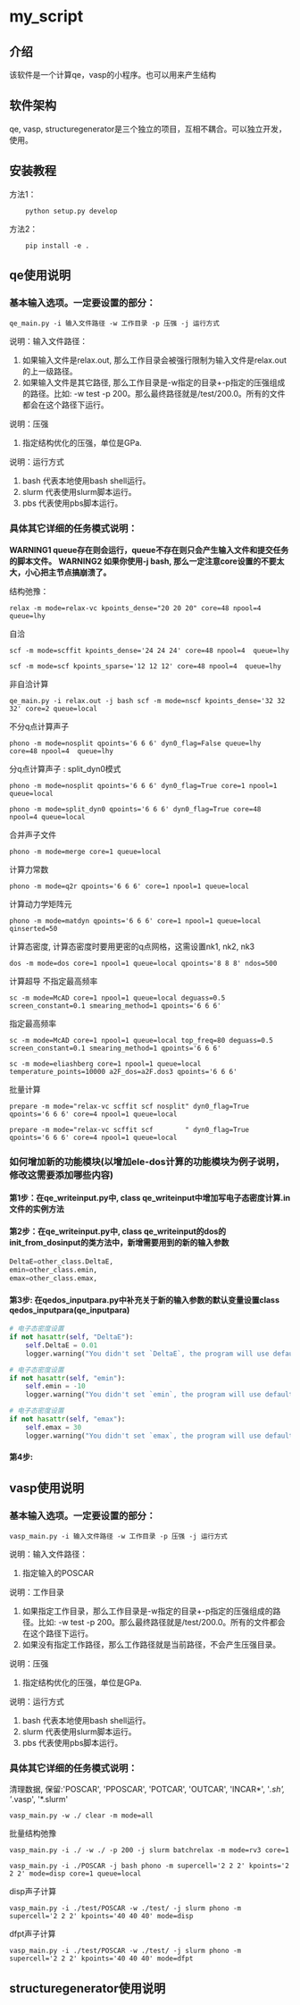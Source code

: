 # my_script

## 介绍
该软件是一个计算qe，vasp的小程序。也可以用来产生结构

## 软件架构
qe, vasp, structuregenerator是三个独立的项目，互相不耦合。可以独立开发，使用。


## 安装教程

方法1：
```shell
    python setup.py develop
```
方法2：
```shell
    pip install -e .
```

## qe使用说明
### 基本输入选项。一定要设置的部分：
```shell
qe_main.py -i 输入文件路径 -w 工作目录 -p 压强 -j 运行方式
```
说明：输入文件路径：
1. 如果输入文件是relax.out, 那么工作目录会被强行限制为输入文件是relax.out的上一级路径。
2. 如果输入文件是其它路径, 那么工作目录是-w指定的目录+-p指定的压强组成的路径。比如: -w test -p 200。那么最终路径就是/test/200.0。所有的文件都会在这个路径下运行。

说明：压强
1. 指定结构优化的压强，单位是GPa.

说明：运行方式
1. bash 代表本地使用bash shell运行。
2. slurm 代表使用slurm脚本运行。
3. pbs 代表使用pbs脚本运行。

### 具体其它详细的任务模式说明：
**WARNING1 queue存在则会运行，queue不存在则只会产生输入文件和提交任务的脚本文件。**
**WARNING2 如果你使用-j bash, 那么一定注意core设置的不要太大，小心把主节点搞崩溃了。**

结构弛豫：
```shell
relax -m mode=relax-vc kpoints_dense="20 20 20" core=48 npool=4  queue=lhy
```
自洽
```shell
scf -m mode=scffit kpoints_dense='24 24 24' core=48 npool=4  queue=lhy
```
```shell
scf -m mode=scf kpoints_sparse='12 12 12' core=48 npool=4  queue=lhy
```
非自洽计算
```shell
qe_main.py -i relax.out -j bash scf -m mode=nscf kpoints_dense='32 32 32' core=2 queue=local
```

不分q点计算声子
```shell
phono -m mode=nosplit qpoints='6 6 6' dyn0_flag=False queue=lhy core=48 npool=4  queue=lhy
```
分q点计算声子 : split_dyn0模式
```shell
phono -m mode=nosplit qpoints='6 6 6' dyn0_flag=True core=1 npool=1 queue=local
```
```shell
phono -m mode=split_dyn0 qpoints='6 6 6' dyn0_flag=True core=48 npool=4 queue=local
```

合并声子文件
```shell
phono -m mode=merge core=1 queue=local
```

计算力常数
```shell
phono -m mode=q2r qpoints='6 6 6' core=1 npool=1 queue=local
```
计算动力学矩阵元
```shell
phono -m mode=matdyn qpoints='6 6 6' core=1 npool=1 queue=local qinserted=50
```
计算态密度, 计算态密度时要用更密的q点网格，这需设置nk1, nk2, nk3   
```shell
dos -m mode=dos core=1 npool=1 queue=local qpoints='8 8 8' ndos=500 
```

计算超导
不指定最高频率
```shell
sc -m mode=McAD core=1 npool=1 queue=local deguass=0.5 screen_constant=0.1 smearing_method=1 qpoints='6 6 6'
```
指定最高频率
```shell
sc -m mode=McAD core=1 npool=1 queue=local top_freq=80 deguass=0.5 screen_constant=0.1 smearing_method=1 qpoints='6 6 6'
```
```shell
sc -m mode=eliashberg core=1 npool=1 queue=local temperature_points=10000 a2F_dos=a2F.dos3 qpoints='6 6 6'
```

批量计算
```shell
prepare -m mode="relax-vc scffit scf nosplit" dyn0_flag=True qpoints='6 6 6' core=4 npool=1 queue=local
```
```shell
prepare -m mode="relax-vc scffit scf        " dyn0_flag=True qpoints='6 6 6' core=4 npool=1 queue=local
```
### 如何增加新的功能模块(以增加ele-dos计算的功能模块为例子说明，修改这需要添加哪些内容)

#### 第1步：在qe_writeinput.py中, class qe_writeinput中增加写电子态密度计算.in文件的实例方法
#### 第2步：在qe_writeinput.py中, class qe_writeinput的dos的init_from_dosinput的类方法中，新增需要用到的新的输入参数
```python
DeltaE=other_class.DeltaE,
emin=other_class.emin,
emax=other_class.emax,
```
#### 第3步: 在qedos_inputpara.py中补充关于新的输入参数的默认变量设置class qedos_inputpara(qe_inputpara)
```python
# 电子态密度设置
if not hasattr(self, "DeltaE"):
    self.DeltaE = 0.01
    logger.warning("You didn't set `DeltaE`, the program will use default value: DeltaE=0.01")

# 电子态密度设置
if not hasattr(self, "emin"):
    self.emin = -10
    logger.warning("You didn't set `emin`, the program will use default value: emin=-10")

# 电子态密度设置
if not hasattr(self, "emax"):
    self.emax = 30
    logger.warning("You didn't set `emax`, the program will use default value: emax=30 ")
```
#### 第4步: 

## vasp使用说明

### 基本输入选项。一定要设置的部分：
```shell
vasp_main.py -i 输入文件路径 -w 工作目录 -p 压强 -j 运行方式
```
说明：输入文件路径：
1. 指定输入的POSCAR

说明：工作目录
1. 如果指定工作目录，那么工作目录是-w指定的目录+-p指定的压强组成的路径。比如: -w test -p 200。那么最终路径就是/test/200.0。所有的文件都会在这个路径下运行。
2. 如果没有指定工作路径，那么工作路径就是当前路径，不会产生压强目录。

说明：压强
1. 指定结构优化的压强，单位是GPa.

说明：运行方式
1. bash 代表本地使用bash shell运行。
2. slurm 代表使用slurm脚本运行。
3. pbs 代表使用pbs脚本运行。

### 具体其它详细的任务模式说明：

清理数据, 保留:'POSCAR', 'PPOSCAR', 'POTCAR', 'OUTCAR', 'INCAR*', '*.sh', '*.vasp', '*.slurm'
```shell
vasp_main.py -w ./ clear -m mode=all
```

批量结构弛豫
```shell
vasp_main.py -i ./ -w ./ -p 200 -j slurm batchrelax -m mode=rv3 core=1 
```

```shell
vasp_main.py -i ./POSCAR -j bash phono -m supercell='2 2 2' kpoints='2 2 2' mode=disp core=1 queue=local
```

disp声子计算
```shell
vasp_main.py -i ./test/POSCAR -w ./test/ -j slurm phono -m supercell='2 2 2' kpoints='40 40 40' mode=disp  
```

dfpt声子计算
```shell
vasp_main.py -i ./test/POSCAR -w ./test/ -j slurm phono -m supercell='2 2 2' kpoints='40 40 40' mode=dfpt
```

## structuregenerator使用说明


